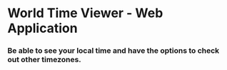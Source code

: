 # World Time Viewer - Web Application
### Be able to see your local time and have the options to check out other timezones.
